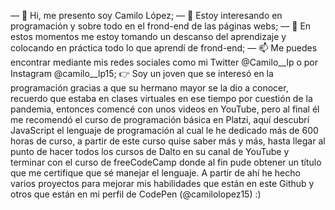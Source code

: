 — 👋 Hi, me presento soy Camilo López; — 👀 Estoy interesando en programación y sobre todo en el frond-end de las páginas webs; — 🌱 En estos momentos me estoy tomando un descanso del aprendizaje y colocando en práctica todo lo que aprendí de frond-end; — 📫 Me puedes encontrar mediante mis redes sociales como mi Twitter @Camilo__lp o por Instagram @camilo__lp15;
👉 Soy un joven que se interesó en la programación gracias a que su hermano mayor se la dio a conocer, recuerdo que estaba en clases virtuales en ese tiempo por cuestión de la pandemia, entonces comencé con unos videos en YouTube, pero al final él me recomendó el curso de programación básica en Platzi, aquí descubrí JavaScript el lenguaje de programación al cual le he dedicado más de 600 horas de curso, a partir de este curso quise saber más y más, hasta llegar al punto de hacer todos los cursos de Dalto en su canal de YouTube y terminar con el curso de freeCodeCamp donde al fin pude obtener un título que me certifique que sé manejar el lenguaje. A partir de ahí he hecho varios proyectos para mejorar mis habilidades que están en este Github y otros que están en mi perfil de CodePen (@camilolopez15) :)
